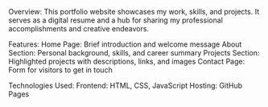 Overview:
This portfolio website showcases my work, skills, and projects. It serves as a digital resume and a hub for sharing my professional accomplishments and creative endeavors.

Features:
Home Page: Brief introduction and welcome message
About Section: Personal background, skills, and career summary
Projects Section: Highlighted projects with descriptions, links, and images
Contact Page: Form for visitors to get in touch

Technologies Used:
Frontend: HTML, CSS, JavaScript
Hosting: GitHub Pages